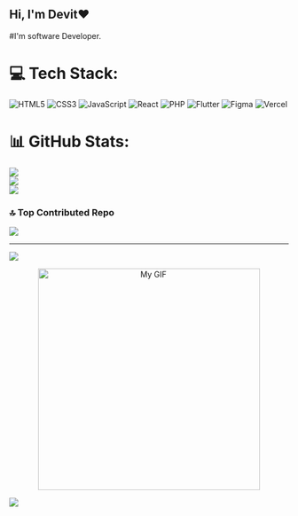 ## Hi, I'm Devit❤️
#I'm software Developer.

# 💻 Tech Stack:

![HTML5](https://img.shields.io/badge/html5-%23E34F26.svg?style=for-the-badge&logo=html5&logoColor=white)
![CSS3](https://img.shields.io/badge/css3-%231572B6.svg?style=for-the-badge&logo=css3&logoColor=white) 
![JavaScript](https://img.shields.io/badge/javascript-%23323330.svg?style=for-the-badge&logo=javascript&logoColor=%23F7DF1E)
![React](https://img.shields.io/badge/react-%2320232a.svg?style=for-the-badge&logo=react&logoColor=%2361DAFB) 
![PHP](https://img.shields.io/badge/php-%23777BB4.svg?style=for-the-badge&logo=php&logoColor=white) 
![Flutter](https://img.shields.io/badge/Flutter-%2302569B.svg?style=for-the-badge&logo=Flutter&logoColor=white) 
![Figma](https://img.shields.io/badge/figma-%23F24E1E.svg?style=for-the-badge&logo=figma&logoColor=white)
![Vercel](https://img.shields.io/badge/vercel-%23000000.svg?style=for-the-badge&logo=vercel&logoColor=white) 

# 📊 GitHub Stats:
![](https://github-readme-stats.vercel.app/api?username=chydevit&theme=codeSTACKr&hide_border=false&include_all_commits=false&count_private=false)<br/>
![](https://nirzak-streak-stats.vercel.app/?user=chydevit&theme=codeSTACKr&hide_border=false)<br/>
![](https://github-readme-stats.vercel.app/api/top-langs/?username=chydevit&theme=codeSTACKr&hide_border=false&include_all_commits=false&count_private=false&layout=compact)

### 🔝 Top Contributed Repo
![](https://github-contributor-stats.vercel.app/api?username=chydevit&limit=5&theme=dark&combine_all_yearly_contributions=true)

---
[![](https://visitcount.itsvg.in/api?id=chydevit&icon=0&color=0)](https://visitcount.itsvg.in)

<!-- Proudly created with GPRM ( https://gprm.itsvg.in ) -->

<p align="center">
  <img src="https://media0.giphy.com/media/mvUVfiZvPBjO6zyvAE/giphy.gif?cid=6c09b952nzus03k50uciltnp4hh1495j4asz18ki1p47wc6h&ep=v1_internal_gif_by_id&rid=giphy.gif&ct=s" alt="My GIF" width="400"/>
</p>

![](https://komarev.com/ghpvc/?username=chydevit&color=green&styles=for-the-badge)
